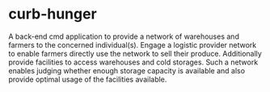 # curb-hunger
A back-end cmd application to provide a network of warehouses and farmers to the concerned individual(s). 
Engage a logistic provider network to enable farmers directly use the network to sell their produce. Additionally provide facilities to access warehouses and cold storages. Such a network enables judging whether enough storage capacity is available and also provide optimal usage of the facilities available. 
